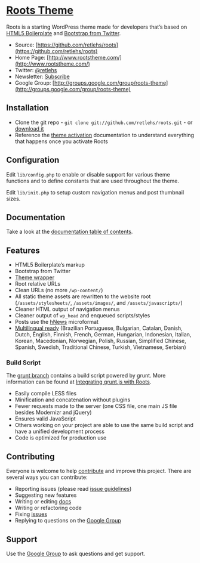 # [Roots Theme](http://www.rootstheme.com/)

Roots is a starting WordPress theme made for developers that’s based on
[HTML5 Boilerplate](http://html5boilerplate.com/) and [Bootstrap from Twitter](http://twitter.github.com/bootstrap/).

* Source: [https://github.com/retlehs/roots](https://github.com/retlehs/roots)
* Home Page: [http://www.rootstheme.com/](http://www.rootstheme.com/)
* Twitter: [@retlehs](https://twitter.com/retlehs)
* Newsletter: [Subscribe](http://www.rootstheme.com/subscribe/)
* Google Group: [http://groups.google.com/group/roots-theme](http://groups.google.com/group/roots-theme)

## Installation

* Clone the git repo - `git clone git://github.com/retlehs/roots.git` - or [download it](https://github.com/retlehs/roots/zipball/master)
* Reference the [theme activation](doc/activation.md) documentation to understand
everything that happens once you activate Roots

## Configuration

Edit `lib/config.php` to enable or disable support for various theme functions
and to define constants that are used throughout the theme.

Edit `lib/init.php` to setup custom navigation menus and post thumbnail sizes.

## Documentation

Take a look at the [documentation table of contents](doc/TOC.md).

## Features

* HTML5 Boilerplate’s markup
* Bootstrap from Twitter
* [Theme wrapper](doc/wrapper.md)
* Root relative URLs
* Clean URLs (no more `/wp-content/`)
* All static theme assets are rewritten to the website root (`/assets/stylesheets/`,
`/assets/images/`, and `/assets/javascripts/`)
* Cleaner HTML output of navigation menus
* Cleaner output of `wp_head` and enqueued scripts/styles
* Posts use the [hNews](http://microformats.org/wiki/hnews) microformat
* [Multilingual ready](http://www.rootstheme.com/wpml/) (Brazilian Portuguese,
Bulgarian, Catalan, Danish, Dutch, English, Finnish, French, German, Hungarian,
Indonesian, Italian, Korean, Macedonian, Norwegian, Polish, Russian, Simplified
Chinese, Spanish, Swedish, Traditional Chinese, Turkish, Vietnamese, Serbian)

### Build Script

The [grunt branch](https://github.com/retlehs/roots/tree/grunt) contains a build
script powered by grunt. More information can be found at [Integrating grunt.js with Roots](http://benword.com/integrating-grunt-js-with-roots/).

* Easily compile LESS files
* Minification and concatenation without plugins
* Fewer requests made to the server (one CSS file, one main JS file besides
Modernizr and jQuery)
* Ensures valid JavaScript
* Others working on your project are able to use the same build script and have
a unified development process
* Code is optimized for production use

## Contributing

Everyone is welcome to help [contribute](CONTRIBUTING.md) and improve this project.
There are several ways you can contribute:

* Reporting issues (please read [issue guidelines](https://github.com/necolas/issue-guidelines))
* Suggesting new features
* Writing or editing [docs](doc/TOC.md)
* Writing or refactoring code
* Fixing [issues](https://github.com/retlehs/roots/issues)
* Replying to questions on the [Google Group](http://groups.google.com/group/roots-theme)

## Support

Use the [Google Group](http://groups.google.com/group/roots-theme) to ask
questions and get support.
